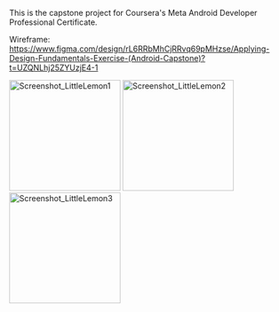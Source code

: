 This is the capstone project for Coursera's Meta Android Developer Professional Certificate.

Wireframe:  https://www.figma.com/design/rL6RRbMhCjRRvq69pMHzse/Applying-Design-Fundamentals-Exercise-(Android-Capstone)?t=UZQNLhj25ZYUzjE4-1

<img src="https://github.com/JeffLaybourne/little-lemon/assets/64240582/d80a1e24-6d53-459f-aac1-8e532f5f7cf6" alt="Screenshot_LittleLemon1" width="200"/>
<img src="https://github.com/JeffLaybourne/little-lemon/assets/64240582/9e715ceb-c193-4d47-81a0-2990978d9197" alt="Screenshot_LittleLemon2" width="200"/>
<img src="https://github.com/JeffLaybourne/little-lemon/assets/64240582/dd06a8eb-9e28-4adf-94c5-179e23be22ed" alt="Screenshot_LittleLemon3" width="200"/>
